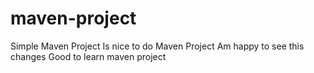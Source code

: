 # maven-project

Simple Maven Project
Is nice to do Maven Project
Am happy to see this changes
Good to learn maven project
